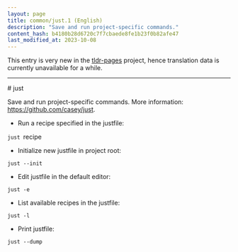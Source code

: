 ```yaml
---
layout: page
title: common/just.1 (English)
description: "Save and run project-specific commands."
content_hash: b4180b28d6720c7f7cbaede8fe1b23f0b82afe47
last_modified_at: 2023-10-08
---
```


This entry is very new in the [tldr-pages](https://github.com/tldr-pages/tldr) project, hence translation data is currently unavailable for a while.

<hr># just

Save and run project-specific commands.
More information: <https://github.com/casey/just>.

- Run a recipe specified in the justfile:

`just `<span class="tldr-var badge badge-pill bg-dark-lm bg-white-dm text-white-lm text-dark-dm font-weight-bold">recipe</span>

- Initialize new justfile in project root:

`just --init`

- Edit justfile in the default editor:

`just -e`

- List available recipes in the justfile:

`just -l`

- Print justfile:

`just --dump`
